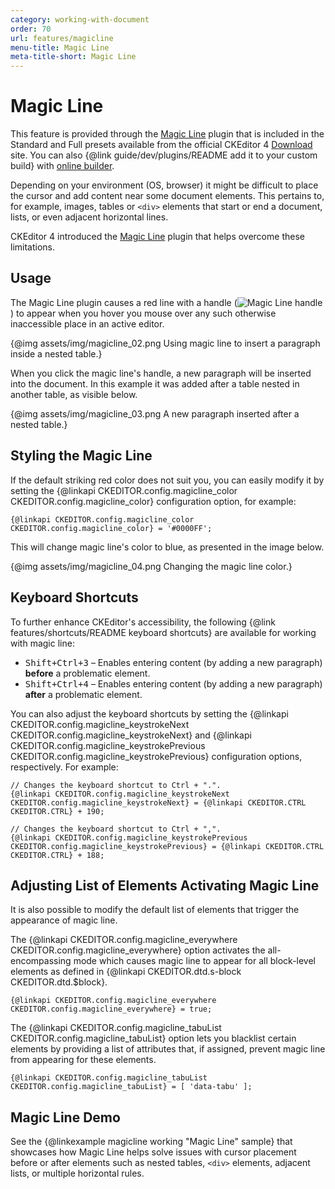 ```yaml
---
category: working-with-document
order: 70
url: features/magicline
menu-title: Magic Line
meta-title-short: Magic Line
---
```

<!--
Copyright (c) 2003-2023, CKSource Holding sp. z o.o. All rights reserved.
For licensing, see LICENSE.md.
-->

# Magic Line

<info-box info="">
    This feature is provided through the <a href="https://ckeditor.com/cke4/addon/magicline">Magic Line</a> plugin that is included in the Standard and Full presets available from the official CKEditor 4 <a href="https://ckeditor.com/ckeditor-4/download/">Download</a> site. You can also {@link guide/dev/plugins/README add it to your custom build} with <a href="https://ckeditor.com/cke4/builder">online builder</a>.
</info-box>

Depending on your environment (OS, browser) it might be difficult to place the cursor and add content near some document elements. This pertains to, for example, images, tables or `<div>` elements that start or end a document, lists, or even adjacent horizontal lines.

CKEditor 4 introduced the [Magic Line](https://ckeditor.com/cke4/addon/magicline) plugin that helps overcome these limitations.

## Usage

The Magic Line plugin causes a red line with a handle (<img class="inline" src="%BASE_PATH%/assets/img/magicline_01.png" alt="Magic Line handle">) to appear when you hover you mouse over any such otherwise inaccessible place in an active editor.

{@img assets/img/magicline_02.png Using magic line to insert a paragraph inside a nested table.}

When you click the magic line's handle, a new paragraph will be inserted into the document. In this example it was added after a table nested in another table, as visible below.

{@img assets/img/magicline_03.png A new paragraph inserted after a nested table.}

## Styling the Magic Line

If the default striking red color does not suit you, you can easily modify it by setting the {@linkapi CKEDITOR.config.magicline_color CKEDITOR.config.magicline_color} configuration option, for example:

    {@linkapi CKEDITOR.config.magicline_color CKEDITOR.config.magicline_color} = '#0000FF';

This will change magic line's color to blue, as presented in the image below.

{@img assets/img/magicline_04.png Changing the magic line color.}

## Keyboard Shortcuts

To further enhance CKEditor's accessibility, the following {@link features/shortcuts/README keyboard shortcuts} are available for working with magic line:

* <kbd>Shift+Ctrl+3</kbd> &ndash; Enables entering content (by adding a new paragraph) **before** a problematic element.
* <kbd>Shift+Ctrl+4</kbd> &ndash; Enables entering content (by adding a new paragraph) **after** a problematic element.

You can also adjust the keyboard shortcuts by setting the {@linkapi CKEDITOR.config.magicline_keystrokeNext CKEDITOR.config.magicline_keystrokeNext} and {@linkapi CKEDITOR.config.magicline_keystrokePrevious CKEDITOR.config.magicline_keystrokePrevious} configuration options, respectively. For example:

    // Changes the keyboard shortcut to Ctrl + ".".
    {@linkapi CKEDITOR.config.magicline_keystrokeNext CKEDITOR.config.magicline_keystrokeNext} = {@linkapi CKEDITOR.CTRL CKEDITOR.CTRL} + 190;

    // Changes the keyboard shortcut to Ctrl + ",".
    {@linkapi CKEDITOR.config.magicline_keystrokePrevious CKEDITOR.config.magicline_keystrokePrevious} = {@linkapi CKEDITOR.CTRL CKEDITOR.CTRL} + 188;

## Adjusting List of Elements Activating Magic Line

It is also possible to modify the default list of elements that trigger the appearance of magic line.

The {@linkapi CKEDITOR.config.magicline_everywhere CKEDITOR.config.magicline_everywhere} option activates the all-encompassing mode which causes magic line to appear for all block-level elements as defined in {@linkapi CKEDITOR.dtd.s-block CKEDITOR.dtd.$block}.

    {@linkapi CKEDITOR.config.magicline_everywhere CKEDITOR.config.magicline_everywhere} = true;

The {@linkapi CKEDITOR.config.magicline_tabuList CKEDITOR.config.magicline_tabuList} option lets you blacklist certain elements by providing a list of attributes that, if assigned, prevent magic line from appearing for these elements.

    {@linkapi CKEDITOR.config.magicline_tabuList CKEDITOR.config.magicline_tabuList} = [ 'data-tabu' ];

## Magic Line Demo

See the {@linkexample magicline working "Magic Line" sample} that showcases how Magic Line helps solve issues with cursor placement before or after elements such as nested tables, `<div>` elements, adjacent lists, or multiple horizontal rules.
